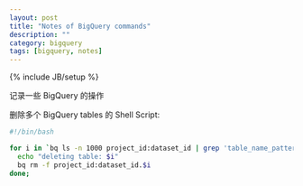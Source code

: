 ```yaml
---
layout: post
title: "Notes of BigQuery commands"
description: ""
category: bigquery
tags: [bigquery, notes]
---
```

{% include JB/setup %}

记录一些 BigQuery 的操作


删除多个 BigQuery tables 的 Shell Script:

```bash
#!/bin/bash

for i in `bq ls -n 1000 project_id:dataset_id | grep 'table_name_pattern' | awk '{ print $1 }'` ;do
  echo "deleting table: $i"
  bq rm -f project_id:dataset_id.$i
done;
```
